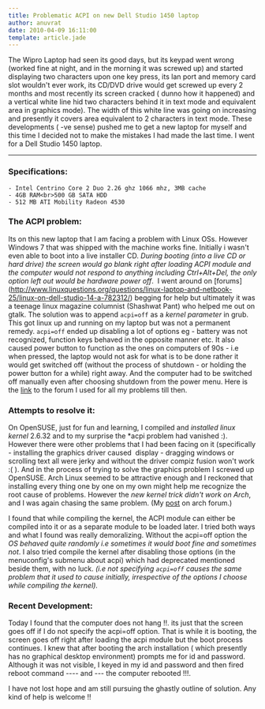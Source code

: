 ```yaml
---
title: Problematic ACPI on new Dell Studio 1450 laptop
author: anuvrat
date: 2010-04-09 16:11:00
template: article.jade
---
```



The Wipro Laptop had seen its good days, but its keypad went wrong (worked fine at night, and in the morning it was screwed up) and started displaying two characters upon one key press, its lan port and memory card slot wouldn't ever work, its CD/DVD drive would get screwed up every 2 months and most recently its screen cracked ( dunno how it happened) and a vertical white line hid two characters behind it in text mode and equivalent area in graphics mode). The width of this white line was going on increasing and presently it covers area equivalent to 2 characters in text mode. These developments ( -ve sense) pushed me to get a new laptop for myself and this time I decided not to make the mistakes I had made the last time. I went for a Dell Studio 1450 laptop.

---

### Specifications:

    - Intel Centrino Core 2 Duo 2.26 ghz 1066 mhz, 3MB cache
    - 4GB RAM<br>500 GB SATA HDD
    - 512 MB ATI Mobility Radeon 4530

### The ACPI problem:

Its on this new laptop that I am facing a problem with Linux OSs. However Windows 7 that was shipped with the machine works fine. Initially i wasn't even able to boot into a live installer CD. *During booting (into a live CD or hard drive) the screen would go blank right after loading ACPI module and the computer would not respond to anything including Ctrl+Alt+Del, the only option left out would be hardware power off*.  I went around on [forums] (http://www.linuxquestions.org/questions/linux-laptop-and-netbook-25/linux-on-dell-studio-14-a-782312/) begging for help but ultimately it was a teenage linux magazine columnist (Shashwat Pant) who helped me out on gtalk. The solution was to append `acpi=off` as a *kernel parameter* in grub. This got linux up and running on my laptop but was not a permanent remedy. `acpi=off` ended up disabling a lot of options eg - battery was not recognized, function keys behaved in the opposite manner etc. It also caused power button to function as the ones on computers of 90s - i.e when pressed, the laptop would not ask for what is to be done rather it would get switched off (without the process of shutdown - or holding the power button for a while) right away. And the computer had to be switched off manually even after choosing shutdown from the power menu. Here is the [link](http://www.linuxquestions.org/questions/linux-newbie-8/ctrl-alt-fn1-fn2-etc-do-not-work-785110/) to the forum I used for all my problems till then. 


### Attempts to resolve it:

On OpenSUSE, just for fun and learning, I compiled and _installed linux kernel_ 2.6.32 and to my surprise the *acpi problem had vanished :). However there were other problems that I had been facing on it (specifically - installing the graphics driver caused  display - dragging windows or scrolling text all were jerky and without the driver compiz fusion won't work :( ). And in the process of trying to solve the graphics problem I screwed up OpenSUSE. Arch Linux seemed to be attractive enough and I reckoned that installing every thing one by one on my own might help me recognize the root cause of problems. However the *new kernel trick didn't work on Arch*, and I was again chasing the same problem. (My [post](http://bbs.archlinux.org/viewtopic.php?id=92801) on arch forum.) 

I found that while compiling the kernel, the ACPI module can either be compiled into it or as a separate module to be loaded later. I tried both ways and what I found was really demoralizing. Without the acpi=off option the _OS behaved quite randomly i.e sometimes it would boot fine and sometimes not_. I also tried compile the kernel after disabling those options (in the menuconfig's submenu about acpi) which had deprecated mentioned beside them, with no luck. _(i.e not specifying `acpi=off` causes the same problem that it used to cause initially, irrespective of the options I choose while compiling the kernel)._

### Recent Development:

Today I found that the computer does not hang !!. its just that the screen goes off if I do not specify the acpi=off option. That is while it is booting, the screen goes off right after loading the acpi module but the boot process continues. I knew that after booting the arch installation ( which presently has no graphical desktop environment) prompts me for id and password. Although it was not visible, I keyed in my id and password and then fired reboot command ---- and --- the computer rebooted !!!. 

I have not lost hope and am still pursuing the ghastly outline of solution. Any kind of help is welcome !!